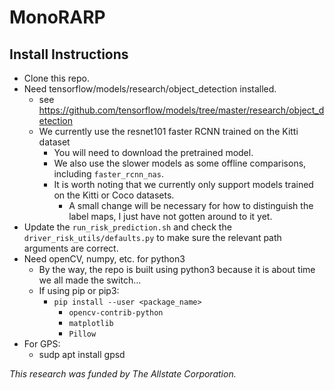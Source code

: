 # MonoRARP

## Install Instructions
* Clone this repo.
* Need tensorflow/models/research/object_detection installed.
    - see https://github.com/tensorflow/models/tree/master/research/object_detection
    - We currently use the resnet101 faster RCNN trained on the Kitti dataset
        - You will need to download the pretrained model.
        - We also use the slower models as some offline comparisons, including `faster_rcnn_nas`.
        - It is worth noting that we currently only support models trained on the
        Kitti or Coco datasets.
          - A small change will be necessary for how to distinguish the label maps,
          I just have not gotten around to it yet.
* Update the `run_risk_prediction.sh` and check the `driver_risk_utils/defaults.py` to make sure the relevant path arguments are correct.
* Need openCV, numpy, etc. for python3
    - By the way, the repo is built using python3 because it is about time we all made the switch...
    - If using pip or pip3:
      - `pip install --user <package_name>`
        - `opencv-contrib-python`
        - `matplotlib`
        - `Pillow`
* For GPS:
   - sudp apt install gpsd


*This research was funded by The Allstate Corporation.*
